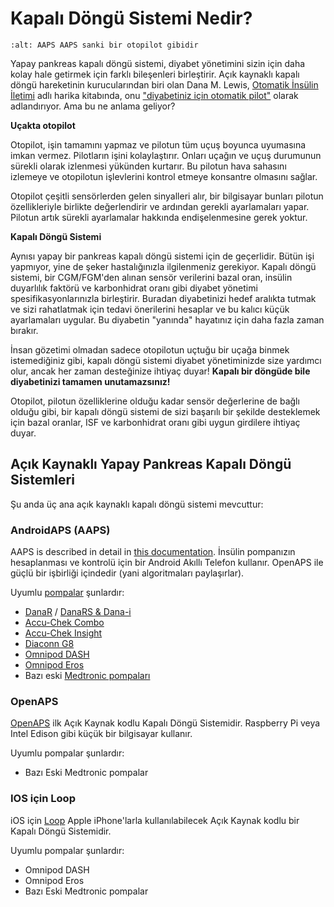 # Kapalı Döngü Sistemi Nedir?

```{image} ../images/autopilot.png
:alt: AAPS AAPS sanki bir otopilot gibidir
```

Yapay pankreas kapalı döngü sistemi, diyabet yönetimini sizin için daha kolay hale getirmek için farklı bileşenleri birleştirir. Açık kaynaklı kapalı döngü hareketinin kurucularından biri olan Dana M. Lewis, [Otomatik İnsülin İletimi](https://www.artificialpancreasbook.com/) adlı harika kitabında, onu ["diyabetiniz için otomatik pilot"](https://www.artificialpancreasbook.com/3.-getting-started-with-your-aps) olarak adlandırıyor. Ama bu ne anlama geliyor?

**Uçakta otopilot**

Otopilot, işin tamamını yapmaz ve pilotun tüm uçuş boyunca uyumasına imkan vermez. Pilotların işini kolaylaştırır. Onları uçağın ve uçuş durumunun sürekli olarak izlenmesi yükünden kurtarır. Bu pilotun hava sahasını izlemeye ve otopilotun işlevlerini kontrol etmeye konsantre olmasını sağlar.

Otopilot çeşitli sensörlerden gelen sinyalleri alır, bir bilgisayar bunları pilotun özellikleriyle birlikte değerlendirir ve ardından gerekli ayarlamaları yapar. Pilotun artık sürekli ayarlamalar hakkında endişelenmesine gerek yoktur.

**Kapalı Döngü Sistemi**

Aynısı yapay bir pankreas kapalı döngü sistemi için de geçerlidir. Bütün işi yapmıyor, yine de şeker hastalığınızla ilgilenmeniz gerekiyor. Kapalı döngü sistemi, bir CGM/FGM'den alınan sensör verilerini bazal oran, insülin duyarlılık faktörü ve karbonhidrat oranı gibi diyabet yönetimi spesifikasyonlarınızla birleştirir. Buradan diyabetinizi hedef aralıkta tutmak ve sizi rahatlatmak için tedavi önerilerini hesaplar ve bu kalıcı küçük ayarlamaları uygular. Bu diyabetin "yanında" hayatınız için daha fazla zaman bırakır.

İnsan gözetimi olmadan sadece otopilotun uçtuğu bir uçağa binmek istemediğiniz gibi, kapalı döngü sistemi diyabet yönetiminizde size yardımcı olur, ancak her zaman desteğinize ihtiyaç duyar! **Kapalı bir döngüde bile diyabetinizi tamamen unutamazsınız!**

Otopilot, pilotun özelliklerine olduğu kadar sensör değerlerine de bağlı olduğu gibi, bir kapalı döngü sistemi de sizi başarılı bir şekilde desteklemek için bazal oranlar, ISF ve karbonhidrat oranı gibi uygun girdilere ihtiyaç duyar.

## Açık Kaynaklı Yapay Pankreas Kapalı Döngü Sistemleri

Şu anda üç ana açık kaynaklı kapalı döngü sistemi mevcuttur:

### AndroidAPS (AAPS)

AAPS is described in detail in [this documentation](./WhatisAndroidAPS.html). İnsülin pompanızın hesaplanması ve kontrolü için bir Android Akıllı Telefon kullanır. OpenAPS ile güçlü bir işbirliği içindedir (yani algoritmaları paylaşırlar).

Uyumlu [pompalar](../Hardware/pumps.md) şunlardır:

- [DanaR](../Configuration/DanaR-Insulin-Pump.md) / [DanaRS & Dana-i](../Configuration/DanaRS-Insulin-Pump.html)
- [Accu-Chek Combo](../Configuration/Accu-Chek-Combo-Pump.md)
- [Accu-Chek Insight](../Configuration/Accu-Chek-Insight-Pump.md)
- [Diaconn G8](../Configuration/DiaconnG8.md)
- [Omnipod DASH](../Configuration/OmnipodDASH.md)
- [Omnipod Eros](../Configuration/OmnipodEros.md)
- Bazı eski [Medtronic pompaları](../Configuration/MedtronicPump.md)

### OpenAPS

[OpenAPS](https://openaps.readthedocs.io) ilk Açık Kaynak kodlu Kapalı Döngü Sistemidir. Raspberry Pi veya Intel Edison gibi küçük bir bilgisayar kullanır.

Uyumlu pompalar şunlardır:

- Bazı Eski Medtronic pompalar

### IOS için Loop

iOS için [Loop](https://loopkit.github.io/loopdocs/) Apple iPhone'larla kullanılabilecek Açık Kaynak kodlu bir Kapalı Döngü Sistemidir.

Uyumlu pompalar şunlardır:

- Omnipod DASH
- Omnipod Eros
- Bazı Eski Medtronic pompalar
